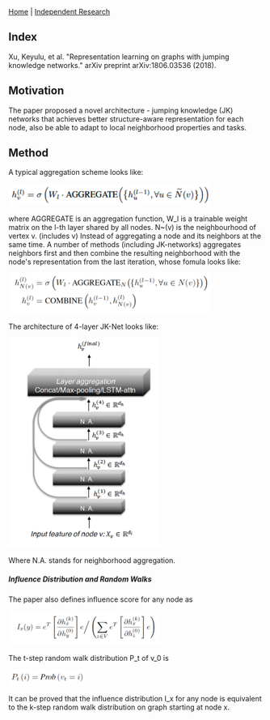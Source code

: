[Home](https://clojia.github.io/) | [Independent Research](https://clojia.github.io/independent-research/) 

## Index
Xu, Keyulu, et al. "Representation learning on graphs with jumping knowledge networks." arXiv preprint arXiv:1806.03536 (2018).

## Motivation
The paper proposed a novel architecture - jumping knowledge (JK) networks that achieves better structure-aware representation for each node, also be able to adapt to local neighborhood properties and tasks.  

## Method
A typical aggregation scheme looks like:

<img src="images/jump-gcn.png" width="400"> 

where AGGREGATE is an aggregation function, W_l is a trainable weight matrix on the l-th layer shared by all nodes. N~(v) is the neighbourhood of vertex v. (includes v)
Instead of aggregating a node and its neighbors at the same time. A number of methods (including JK-networks) aggregates neighbors first and then combine the resulting neighborhood with the node's representation from the last iteration, whose fomula looks like:

<img src="images/jump-eq.png" width="400"> 

The architecture of 4-layer JK-Net looks like:

<img src="images/jump-nn.png" width="300"> 

Where N.A. stands for neighborhood aggregation.

##### Influence Distribution and Random Walks
The paper also defines influence score for any node as

<img src="images/jump-score.png" width="300"> 

The t-step random walk distribution P_t of v_0 is 

<img src="images/jump-walk.png" width="150"> 

It can be proved that the influence distribution I_x for any node is equivalent to the k-step random walk distribution on graph starting at node x.
